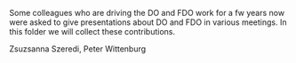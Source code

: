 Some colleagues who are driving the DO and FDO work for a fw years now were asked to give presentations about DO and FDO in various meetings. In this folder we will collect these contributions.

Zsuzsanna Szeredi, Peter Wittenburg
